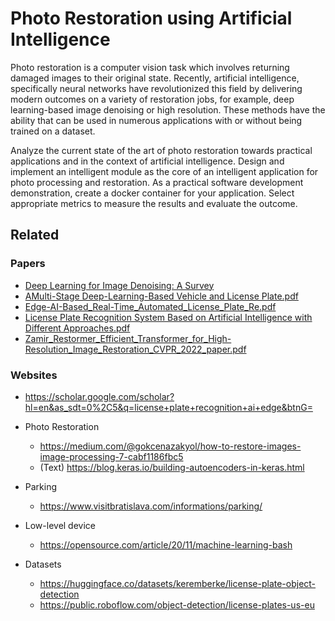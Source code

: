 # Photo Restoration using Artificial Intelligence

Photo restoration is a computer vision task which involves returning damaged images to their original state. Recently, artificial intelligence, specifically neural networks have revolutionized this field by delivering modern outcomes on a variety of restoration jobs, for example, deep learning-based image denoising or high resolution. These methods have the ability that can be used in numerous applications with or without being trained on a dataset.

Analyze the current state of the art of photo restoration towards practical applications and in the context of artificial intelligence. Design and implement an intelligent module as the core of an intelligent application for photo processing and restoration. As a practical software development demonstration, create a docker container for your application. Select appropriate metrics to measure the results and evaluate the outcome.

## Related

### Papers

- [Deep Learning for Image Denoising: A Survey](https://arxiv.org/abs/1912.13171)
- [AMulti-Stage Deep-Learning-Based Vehicle and License Plate.pdf](resources%2FAMulti-Stage%20Deep-Learning-Based%20Vehicle%20and%20License%20Plate.pdf)
- [Edge-AI-Based_Real-Time_Automated_License_Plate_Re.pdf](resources%2FEdge-AI-Based_Real-Time_Automated_License_Plate_Re.pdf)
- [License Plate Recognition System Based on Artificial Intelligence with Different Approaches.pdf](resources%2FLicense%20Plate%20Recognition%20System%20Based%20on%20Artificial%20Intelligence%20with%20Different%20Approaches.pdf)
- [Zamir_Restormer_Efficient_Transformer_for_High-Resolution_Image_Restoration_CVPR_2022_paper.pdf](resources%2FZamir_Restormer_Efficient_Transformer_for_High-Resolution_Image_Restoration_CVPR_2022_paper.pdf)

### Websites

- https://scholar.google.com/scholar?hl=en&as_sdt=0%2C5&q=license+plate+recognition+ai+edge&btnG=

- Photo Restoration
    - https://medium.com/@gokcenazakyol/how-to-restore-images-image-processing-7-cabf1186fbc5
    - (Text) https://blog.keras.io/building-autoencoders-in-keras.html
- Parking
    - https://www.visitbratislava.com/informations/parking/
- Low-level device
    - https://opensource.com/article/20/11/machine-learning-bash
- Datasets
    - https://huggingface.co/datasets/keremberke/license-plate-object-detection
    - https://public.roboflow.com/object-detection/license-plates-us-eu
